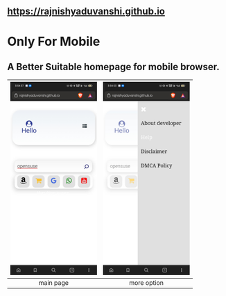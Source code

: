 ## https://rajnishyaduvanshi.github.io
# Only For Mobile
## A Better Suitable homepage for mobile browser. 
| <img src="screenshot/Screenshot_2022-06-06-15-54-38-19_e4424258c8b8649f6e67d283a50a2cbc.jpg" width="200"/> | <img src="screenshot/Screenshot_2022-06-06-15-54-53-39_e4424258c8b8649f6e67d283a50a2cbc.jpg" width="200"/> | 
|:---:|:---:|
| main page | more option |
